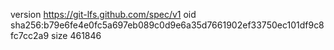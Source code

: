 version https://git-lfs.github.com/spec/v1
oid sha256:b79e6fe4e0fc5a697eb089c0d9e6a35d7661902ef33750ec101df9c8fc7cc2a9
size 461846
